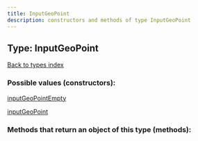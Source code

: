 ```yaml
---
title: InputGeoPoint
description: constructors and methods of type InputGeoPoint
---
```

## Type: InputGeoPoint  
[Back to types index](index.md)



### Possible values (constructors):

[inputGeoPointEmpty](../constructors/inputGeoPointEmpty.md)  

[inputGeoPoint](../constructors/inputGeoPoint.md)  



### Methods that return an object of this type (methods):



